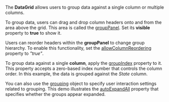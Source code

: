 The **DataGrid** allows users to group data against a single column or multiple columns.

To group data, users can drag and drop column headers onto and from the area above the grid. This area is called the [groupPanel](/Documentation/ApiReference/UI_Components/dxDataGrid/Configuration/groupPanel/). Set its **visible** property to **true** to show it. 

Users can reorder headers within the **groupPanel** to change group hierarchy. To enable this functionality, set the [allowColumnReordering](/Documentation/ApiReference/UI_Components/dxDataGrid/Configuration/#allowColumnReordering) property to *"true"*. 

To group data against a single **column**, apply the [groupIndex](/Documentation/ApiReference/UI_Components/dxDataGrid/Configuration/columns/#groupIndex) property to it. This property accepts a zero-based index number that controls the column order. In this example, the data is grouped against the *State* column.

You can also use the [grouping](/Documentation/ApiReference/UI_Components/dxDataGrid/Configuration/grouping/) object to specify user interaction settings related to grouping. This demo illustrates the [autoExpandAll](/Documentation/ApiReference/UI_Components/dxDataGrid/Configuration/grouping/#autoExpandAll) property that specifies whether the groups appear expanded.
